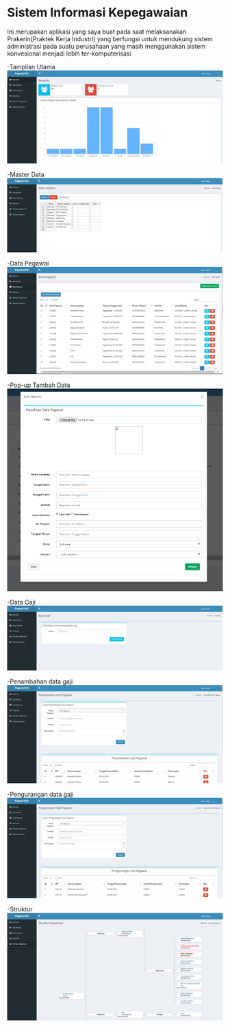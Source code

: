 # Sistem Informasi Kepegawaian

Ini merupakan aplikasi yang saya buat pada saat melaksanakan Prakerin(Praktek Kerja Industri) yang berfungsi untuk mendukung sistem administrasi pada suatu perusahaan yang masih menggunakan sistem konvesional menjadi lebih ter-komputerisasi

-Tampilan Utama
![alt text](Screenshot/1.PNG)

-Master Data
![alt text](Screenshot/2.PNG)

-Data Pegawai
![alt text](Screenshot/3.PNG)

-Pop-up Tambah Data
![alt text](Screenshot/4.PNG)

-Data Gaji
![alt text](Screenshot/5.PNG)

-Penambahan data gaji
![alt text](Screenshot/6.PNG)

-Pengurangan data gaji
![alt text](Screenshot/7.PNG)

-Struktur 
![alt text](Screenshot/8.PNG)
